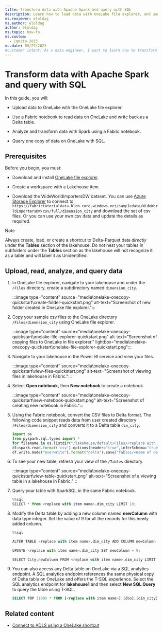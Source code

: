 ```yaml
---
title: Transform data with Apache Spark and query with SQL
description: Learn how to load data with OneLake file explorer, and use a Fabric notebook to transform the data and then query with SQL.
ms.reviewer: eloldag
ms.author: eloldag
author: eloldag
ms.topic: how-to
ms.custom:
  - ignite-2023
ms.date: 09/27/2023
#customer intent: As a data engineer, I want to learn how to transform data with Apache Spark and query it with SQL using OneLake and Fabric notebooks so that I can efficiently analyze and manipulate data in my lakehouse workspace.
---
```


# Transform data with Apache Spark and query with SQL

In this guide, you will:

- Upload data to OneLake with the OneLake file explorer.

- Use a Fabric notebook to read data on OneLake and write back as a Delta table.

- Analyze and transform data with Spark using a Fabric notebook.

- Query one copy of data on OneLake with SQL.

## Prerequisites

Before you begin, you must:

- Download and install [OneLake file explorer](onelake-file-explorer.md).

- Create a workspace with a Lakehouse item.

- Download the WideWorldImportersDW dataset. You can use [Azure Storage Explorer](https://azure.microsoft.com/features/storage-explorer/) to connect to `https://fabrictutorialdata.blob.core.windows.net/sampledata/WideWorldImportersDW/csv/full/dimension_city` and download the set of csv files. Or you can use your own csv data and update the details as required.

> [!NOTE]
> Always create, load, or create a shortcut to Delta-Parquet data *directly* under the **Tables** section of the lakehouse. Do not nest your tables in subfolders under the **Tables** section as the lakehouse will not recognize it as a table and will label it as Unidentified.

## Upload, read, analyze, and query data

1. In OneLake file explorer, navigate to your lakehouse and under the `/Files` directory, create a subdirectory named `dimension_city`.

   :::image type="content" source="media\onelake-onecopy-quickstart\create-folder-quickstart.png" alt-text="Screenshot of new folder created in OneLake file explorer.":::

1. Copy your sample csv files to the OneLake directory `/Files/dimension_city` using OneLake file explorer.

   :::image type="content" source="media\onelake-onecopy-quickstart\onelake-file-explorer-quickstart.png" alt-text="Screenshot of copying files to OneLake in file explorer." lightbox="media\onelake-onecopy-quickstart\onelake-file-explorer-quickstart.png":::

1. Navigate to your lakehouse in the Power BI service and view your files.

   :::image type="content" source="media\onelake-onecopy-quickstart\view-files-quickstart.png" alt-text="Screenshot of viewing files in lakehouse in Fabric.":::

1. Select **Open notebook**, then **New notebook** to create a notebook.

   :::image type="content" source="media\onelake-onecopy-quickstart\new-notebook-quickstart.png" alt-text="Screenshot of creating new notebook in Fabric.":::

1. Using the Fabric notebook, convert the CSV files to Delta format. The following code snippet reads data from user created directory `/Files/dimension_city` and converts it to a Delta table `dim_city`.

   ```python
   import os
   from pyspark.sql.types import *
   for filename in os.listdir("/lakehouse/default/Files/<replace with your folder path>"):
   df=spark.read.format('csv').options(header="true",inferSchema="true").load("abfss://<replace with workspace name>@onelake.dfs.fabric.microsoft.com/<replace with item name>.Lakehouse/Files/<folder name>/"+filename,on_bad_lines="skip")
   df.write.mode("overwrite").format("delta").save("Tables/<name of delta table>")
   ```

1. To see your new table, refresh your view of the `/Tables` directory.

   :::image type="content" source="media\onelake-onecopy-quickstart\view-table-quickstart.png" alt-text="Screenshot of a viewing table in a lakehouse in Fabric.":::

1. Query your table with SparkSQL in the same Fabric notebook.

   ```python
   %%sql
   SELECT * from <replace with item name>.dim_city LIMIT 10;
   ```

1. Modify the Delta table by adding a new column named **newColumn** with data type integer. Set the value of 9 for all the records for this newly added column.

   ```python
   %%sql
   
   ALTER TABLE <replace with item name>.dim_city ADD COLUMN newColumn int;
  
   UPDATE <replace with item name>.dim_city SET newColumn = 9;
  
   SELECT City,newColumn FROM <replace with item name>.dim_city LIMIT 10;
   ```

1. You can also access any Delta table on OneLake via a SQL analytics endpoint. A SQL analytics endpoint references the same physical copy of Delta table on OneLake and offers the T-SQL experience. Select the SQL analytics endpoint for **lakehouse1** and then select **New SQL Query** to query the table using T-SQL.

   ```sql
   SELECT TOP (100) * FROM [<replace with item name>].[dbo].[dim_city];
   ```

## Related content

- [Connect to ADLS using a OneLake shortcut](onelake-shortcuts-adb-quickstart.md)

